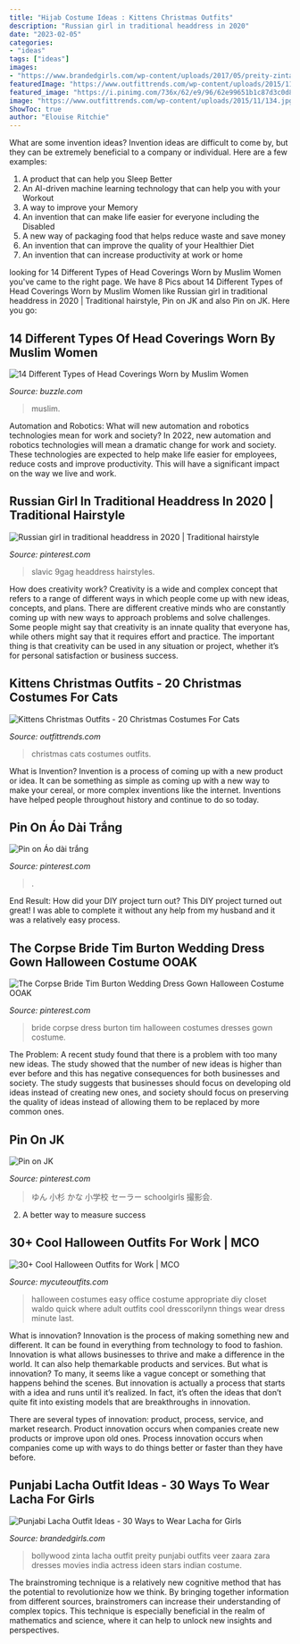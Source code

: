 ```yaml
---
title: "Hijab Costume Ideas : Kittens Christmas Outfits"
description: "Russian girl in traditional headdress in 2020"
date: "2023-02-05"
categories:
- "ideas"
tags: ["ideas"]
images:
- "https://www.brandedgirls.com/wp-content/uploads/2017/05/preity-zinta-bollywood-lacha-outfit.jpg"
featuredImage: "https://www.outfittrends.com/wp-content/uploads/2015/11/134.jpg"
featured_image: "https://i.pinimg.com/736x/62/e9/96/62e99651b1c87d3c0d888785eb6f8350.jpg"
image: "https://www.outfittrends.com/wp-content/uploads/2015/11/134.jpg"
ShowToc: true
author: "Elouise Ritchie"
---
```



What are some invention ideas?
Invention ideas are difficult to come by, but they can be extremely beneficial to a company or individual. Here are a few examples:
1. A product that can help you Sleep Better 
2. An AI-driven machine learning technology that can help you with your Workout 
3. A way to improve your Memory 
4. An invention that can make life easier for everyone including the Disabled 
5. A new way of packaging food that helps reduce waste and save money 
6. An invention that can improve the quality of your Healthier Diet 
7. An invention that can increase productivity at work or home 
	

		
looking for 14 Different Types of Head Coverings Worn by Muslim Women you've came to the right page. We have 8 Pics about 14 Different Types of Head Coverings Worn by Muslim Women like Russian girl in traditional headdress in 2020 | Traditional hairstyle, Pin on JK and also Pin on JK. Here you go:
		
    
## 14 Different Types Of Head Coverings Worn By Muslim Women

<img loading=lazy src="https://pixfeeds.com/images/india/clothing/1280-491581794-young-muslim-woman-praying.jpg" onerror="this.onerror=null;this.src='https://tse4.mm.bing.net/th?id=OIP.flqhFS3Hpf4YnsaYX2_eoQHaLH&amp;pid=15.1';" alt="14 Different Types of Head Coverings Worn by Muslim Women">

_Source: buzzle.com_

>muslim. 

	

Automation and Robotics: What will new automation and robotics technologies mean for work and society?
In 2022, new automation and robotics technologies will mean a dramatic change for work and society. These technologies are expected to help make life easier for employees, reduce costs and improve productivity. This will have a significant impact on the way we live and work.

    
## Russian Girl In Traditional Headdress In 2020 | Traditional Hairstyle

<img loading=lazy src="https://i.pinimg.com/736x/62/e9/96/62e99651b1c87d3c0d888785eb6f8350.jpg" onerror="this.onerror=null;this.src='https://tse4.mm.bing.net/th?id=OIP.4cI84kCamCHmWL7uAHc1GAHaLJ&amp;pid=15.1';" alt="Russian girl in traditional headdress in 2020 | Traditional hairstyle">

_Source: pinterest.com_

>slavic 9gag headdress hairstyles. 

	

How does creativity work?
Creativity is a wide and complex concept that refers to a range of different ways in which people come up with new ideas, concepts, and plans. There are different creative minds who are constantly coming up with new ways to approach problems and solve challenges. Some people might say that creativity is an innate quality that everyone has, while others might say that it requires effort and practice. The important thing is that creativity can be used in any situation or project, whether it’s for personal satisfaction or business success.

    
## Kittens Christmas Outfits - 20 Christmas Costumes For Cats

<img loading=lazy src="https://www.outfittrends.com/wp-content/uploads/2015/11/134.jpg" onerror="this.onerror=null;this.src='https://tse3.mm.bing.net/th?id=OIP.eJI3h554K2slFCNYNA9F7QAAAA&amp;pid=15.1';" alt="Kittens Christmas Outfits - 20 Christmas Costumes For Cats">

_Source: outfittrends.com_

>christmas cats costumes outfits. 

	

What is Invention?
Invention is a process of coming up with a new product or idea. It can be something as simple as coming up with a new way to make your cereal, or more complex inventions like the internet. Inventions have helped people throughout history and continue to do so today.

    
## Pin On Áo Dài Trắng

<img loading=lazy src="https://i.pinimg.com/originals/c3/55/7b/c3557bf68b8dd390b0e9bc4819717d9a.jpg" onerror="this.onerror=null;this.src='https://tse3.mm.bing.net/th?id=OIP.5LEAxN6UcgkMMFEXmKmteQHaNK&amp;pid=15.1';" alt="Pin on Áo dài trắng">

_Source: pinterest.com_

>. 

	

End Result: How did your DIY project turn out?
This DIY project turned out great! I was able to complete it without any help from my husband and it was a relatively easy process.

    
## The Corpse Bride Tim Burton Wedding Dress Gown Halloween Costume OOAK

<img loading=lazy src="https://i.pinimg.com/736x/f8/c6/e0/f8c6e00e686dc0d70aaaeb858bb3c33d--corpse-bride-beautiful-dresses.jpg" onerror="this.onerror=null;this.src='https://tse3.mm.bing.net/th?id=OIP.HTc0jGdvebrdVbVbsGJbpQHaJ3&amp;pid=15.1';" alt="The Corpse Bride Tim Burton Wedding Dress Gown Halloween Costume OOAK">

_Source: pinterest.com_

>bride corpse dress burton tim halloween costumes dresses gown costume. 

	

The Problem:
A recent study found that there is a problem with too many new ideas. The study showed that the number of new ideas is higher than ever before and this has negative consequences for both businesses and society. The study suggests that businesses should focus on developing old ideas instead of creating new ones, and society should focus on preserving the quality of ideas instead of allowing them to be replaced by more common ones.

    
## Pin On JK

<img loading=lazy src="https://i.pinimg.com/originals/6a/cd/ea/6acdea20e083f12cbcfabce42db04de6.png" onerror="this.onerror=null;this.src='https://tse4.mm.bing.net/th?id=OIP.GYjAGLxq5FQ4gssjCdc1VwHaLH&amp;pid=15.1';" alt="Pin on JK">

_Source: pinterest.com_

>ゆん 小杉 かな 小学校 セーラー schoolgirls 撮影会. 

	

2. A better way to measure success

    
## 30+ Cool Halloween Outfits For Work | MCO

<img loading=lazy src="https://mycuteoutfits.com/wp-content/uploads/2017/09/0bd50460d7dbea1b0834587900ffc02b.jpg" onerror="this.onerror=null;this.src='https://tse2.mm.bing.net/th?id=OIP._5JEKJ-6rQXf46xqwn-OCAHaLH&amp;pid=15.1';" alt="30+ Cool Halloween Outfits for Work | MCO">

_Source: mycuteoutfits.com_

>halloween costumes easy office costume appropriate diy closet waldo quick where adult outfits cool dresscorilynn things wear dress minute last. 

	

What is innovation?
Innovation is the process of making something new and different. It can be found in everything from technology to food to fashion. Innovation is what allows businesses to thrive and make a difference in the world. It can also help themarkable products and services.
But what is innovation? To many, it seems like a vague concept or something that happens behind the scenes. But innovation is actually a process that starts with a idea and runs until it’s realized. In fact, it’s often the ideas that don’t quite fit into existing models that are breakthroughs in innovation.

There are several types of innovation: product, process, service, and market research. Product innovation occurs when companies create new products or improve upon old ones. Process innovation occurs when companies come up with ways to do things better or faster than they have before.

    
## Punjabi Lacha Outfit Ideas - 30 Ways To Wear Lacha For Girls

<img loading=lazy src="https://www.brandedgirls.com/wp-content/uploads/2017/05/preity-zinta-bollywood-lacha-outfit.jpg" onerror="this.onerror=null;this.src='https://tse4.mm.bing.net/th?id=OIP.zKu8fcwTjtoD_miSfe8QcgAAAA&amp;pid=15.1';" alt="Punjabi Lacha Outfit Ideas - 30 Ways to Wear Lacha for Girls">

_Source: brandedgirls.com_

>bollywood zinta lacha outfit preity punjabi outfits veer zaara zara dresses movies india actress ideen stars indian costume. 

	

The brainstroming technique is a relatively new cognitive method that has the potential to revolutionize how we think. By bringing together information from different sources, brainstromers can increase their understanding of complex topics. This technique is especially beneficial in the realm of mathematics and science, where it can help to unlock new insights and perspectives.


